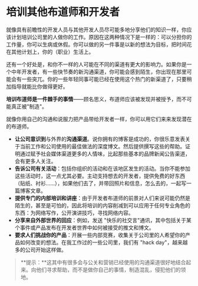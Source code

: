 # 培训其他布道师和开发者

就像具有前瞻性的开发人员与其他开发人员尽可能多地分享他们的知识一样，你应该计划培训公司里的人做你的工作。原因在这两种情况下是一样的：可以分担你的工作量，你可以生病或休假。你可以做的另一件事是以新的想法为目标，把时间花在其他计划上，你的（职业）生活上。

还有一个好处是，和你不一样的人可能在不同的渠道有更大的影响力。如果你是一个中年开发者，有一些快节奏的新沟通渠道，你可能会感到陌生，你出现在那里可能会有一些突兀。你的一些年轻同事可能已经在使用这个热门的新渠道了，只要稍加指导就能比你做得更好。

**培训布道师是一件棘手的事情**——顾名思义，布道师应该被发现并被授予，而不可能真正被"制造\"。

就像你用自己的沟通和说服力把产品带给开发者一样，你可以用它们来来发现潜在的布道师。

-   **让公司意识到**与外界的**沟通渠道**。说你拥有的博客是成功的，你很乐意发表关于当前工作和公司使用的最佳做法的深度博文。然后提供撰写这些的帮助。证明通过赋予社会媒体渠道更多的人情味，比起那些基本的品牌新闻公告渠道，会有更多人关注。
-   **告诉公司有关活动**：包括你组织的活动和在该地区发生的活动。当你不能参加这些活动时，这一点尤其必要。主动支持想去的开发者，提供免费的好东西（贴纸、衬衫\...\...），如果他们去了，并带回照片和信息，怎么去的，一起写一篇博客文章。
-   **提供专门的内部培训和讲座**：由于开发者布道师的前景对人们来说可能仍然是陌生的，甚至是可怕的，因此将培训的内容削减到可以应用于任何专业角色的东西：为网络写作，公开演讲技巧，寻找网络内容。
-   **分享来自外部世界的回应**：例如，发送 \"快乐的社交言"通讯，其中包括关于某个事件或产品发布在开发者世界中如何被接受的推文和博文。
-   **要求人们挑战你的产品**：开展一些内部竞赛，收集关于公司里的人希望你的产品如何改变的想法。在我工作过的一些公司里，我们有 "hack day"，越来越多的公司开始这样做。

> **提示：**这其中有很多会与公关和营销已经使用的沟通渠道很好地结合起来。向他们寻求帮助，而不是做你自己的事情，制造混乱，侵犯他们的领地。
